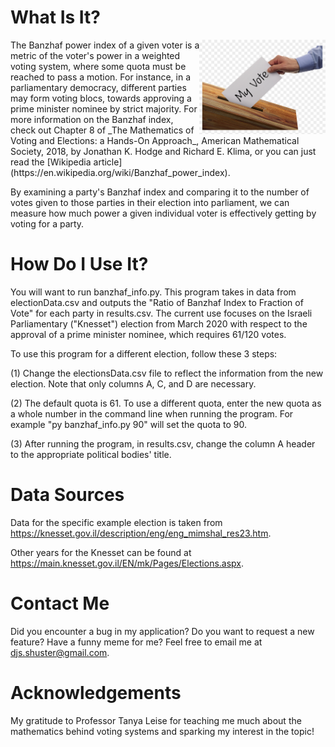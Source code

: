 # What Is It?
<img src="Images/vote-pic.png" alt="silhouette of voting" width="40%" height="40%" align="right"/>
The Banzhaf power index of a given voter is a metric of the voter's power in a weighted voting system, where some quota must be reached to pass a motion. For instance, in a parliamentary democracy, different parties may form voting blocs, towards approving a prime minister nominee by strict majority. For more information on the Banzhaf index, check out Chapter 8 of _The Mathematics of Voting and Elections: a Hands-On Approach_, American Mathematical Society, 2018, by Jonathan K. Hodge and Richard E. Klima, or you can just read the [Wikipedia article](https://en.wikipedia.org/wiki/Banzhaf_power_index).

By examining a party's Banzhaf index and comparing it to the number of votes given to those parties in their election into parliament, we can measure how much power a given individual voter is effectively getting by voting for a party.

# How Do I Use It?
You will want to run banzhaf_info.py. This program takes in data from electionData.csv and outputs the "Ratio of Banzhaf Index to Fraction of Vote" for each party in results.csv.
The current use focuses on the Israeli Parliamentary ("Knesset") election from March 2020 with respect to the approval of a prime minister nominee, which requires 61/120 votes.

To use this program for a different election, follow these 3 steps:

(1) Change the electionsData.csv file to reflect the information from the new election. Note that only columns A, C, and D are necessary.

(2) The default quota is 61. To use a different quota, enter the new quota as a whole number in the command line when running the program. For example "py banzhaf_info.py 90" will set the quota to 90.

(3) After running the program, in results.csv, change the column A header to the appropriate political bodies' title.

# Data Sources
Data for the specific example election is taken from https://knesset.gov.il/description/eng/eng_mimshal_res23.htm.

Other years for the Knesset can be found at https://main.knesset.gov.il/EN/mk/Pages/Elections.aspx.

# Contact Me
Did you encounter a bug in my application? Do you want to request a new feature? Have a funny meme for me? Feel free to email me at djs.shuster@gmail.com.

# Acknowledgements
My gratitude to Professor Tanya Leise for teaching me much about the mathematics behind voting systems and sparking my interest in the topic!
